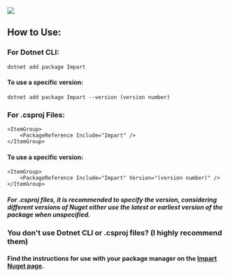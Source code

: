 <img src="Images/full.png"></img>
## How to Use:
### For Dotnet CLI:
`dotnet add package Impart`
#### To use a specific version:
`dotnet add package Impart --version (version number)`
### For .csproj Files:
```
<ItemGroup>
    <PackageReference Include="Impart" />
</ItemGroup>
```
#### To use a specific version:
```
<ItemGroup>
    <PackageReference Include="Impart" Version="(version number)" />
</ItemGroup>
```
#### *For .csproj files, it is recommended to specify the version, considering different versions of Nuget either use the latest or earliest version of the package when unspecified.*
### You don't use Dotnet CLI or .csproj files? (I highly recommend them)
#### Find the instructions for use with your package manager on the [Impart Nuget page](https://www.nuget.org/packages/Impart/).
